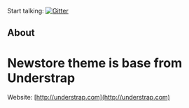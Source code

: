 Start talking: [![Gitter](https://img.shields.io/gitter/room/holger1411/understrap.svg?maxAge=2592000?style=flat-square)](https://gitter.im/holger1411/understrap)

## About

# Newstore theme is base from Understrap

Website: [http://understrap.com](http://understrap.com)